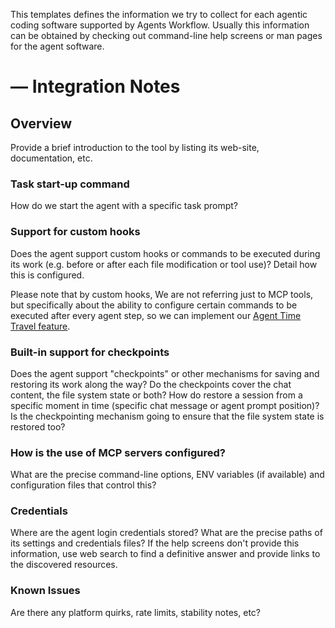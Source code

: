 This templates defines the information we try to collect for each agentic coding software supported by Agents Workflow. Usually this information can be obtained by checking out command-line help screens or man pages for the agent software.

# <Agent Tool> — Integration Notes

## Overview

Provide a brief introduction to the tool by listing its web-site, documentation, etc.

### Task start-up command

How do we start the agent with a specific task prompt?

### Support for custom hooks

Does the agent support custom hooks or commands to be executed during its work (e.g. before or after each file modification or tool use)? Detail how this is configured.

Please note that by custom hooks, We are not referring just to MCP tools, but specifically about the ability to configure certain commands to be executed after every agent step, so we can implement our [Agent Time Travel feature](../Agent%20Time%20Travel.md).

### Built-in support for checkpoints

Does the agent support "checkpoints" or other mechanisms for saving and restoring its work along the way? Do the checkpoints cover the chat content, the file system state or both? How do restore a session from a specific moment in time (specific chat message or agent prompt position)? Is the checkpointing mechanism going to ensure that the file system state is restored too?

### How is the use of MCP servers configured?

What are the precise command-line options, ENV variables (if available) and configuration files that control this?

### Credentials

Where are the agent login credentials stored? What are the precise paths of its settings and credentials files? If the help screens don't provide this information, use web search to find a definitive answer and provide links to the discovered resources.

### Known Issues

Are there any platform quirks, rate limits, stability notes, etc?
